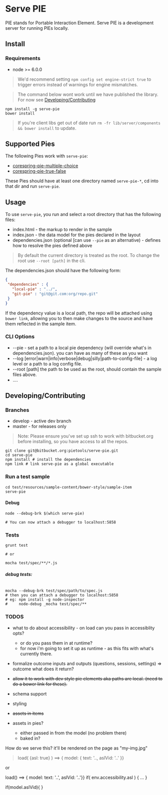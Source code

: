 # Serve PIE

PIE stands for Portable Interaction Element. Serve PIE is a  development server for running PIEs locally.

## Install

### Requirements

* node >= 6.0.0

> We'd recommend setting `npm config set engine-strict true` to trigger errors instead of warnings for engine mismatches.


> The command below wont work until we have published the library. For now see [Developing/Contributing](#/Developing/Contributing)
```
npm install -g serve-pie
bower install

```

> If you're client libs get out of date run `rm -fr lib/server/components && bower install` to update.

## Supported Pies  

The following Pies work with `serve-pie`: 

* [corespring-pie-multiple-choice](https://bitbucket.org/pieelements/corespring-pie-multiple-choice)
* [corespring-pie-true-false](https://bitbucket.org/pieelements/corespring-pie-true-false)

These Pies should have at least one directory named `serve-pie-*`, cd into that dir and run `serve-pie`.

## Usage

To use `serve-pie`, you run and select a root directory that has the following files:


* index.html - the markup to render in the sample
* index.json - the data model for the pies declared in the layout
* dependencies.json (optional [can use `--pie` as an alternative) - defines how to resolve the pies defined above

> By default the current directory is treated as the root. To change the root use `--root [path]` in the cli.

The dependencies.json should have the following form:
```json
{
 "dependencies" : {
   "local-pie" : "../",
   "git-pie" : "git@git.com:org/repo.git"
 } 
}
```

If the dependency value is a local path, the repo will be attached using `bower link`, allowing you to then make changes to the source and have them reflected in the sample item.

### CLI Options

* --pie - set a path to a local pie dependency (will override what's in dependencies.json). you can have as many of these as you want
* --log [error|warn|info|verbose|debug|silly|path-to-config-file] - a log level or a path to a log config file.
* --root [path] the path to be used as the root, should contain the sample files above.
* ....


## Developing/Contributing


### Branches

* develop - active dev branch
* master - for releases only 

> Note: Please ensure you've set up ssh to work with bitbucket.org before installing, so you have access to all the repos.

```
git clone git@bitbucket.org:pietools/serve-pie.git
cd serve-pie
npm install # install the dependencies
npm link # link serve-pie as a global executable

```

### Run a test sample

```
cd test/resources/sample-content/bower-style/sample-item
serve-pie 
```

#### Debug

````
node --debug-brk $(which serve-pie)

# You can now attach a debugger to localhost:5858

````

### Tests

```
grunt test

# or 

mocha test/spec/**/*.js

```

##### debug tests: 

```

mocha --debug-brk test/spec/path/to/spec.js
# then you can attach a debugger to localhost:5858
# eg: npm install -g node-inspector
#     node-debug _mocha test/spec/**
```

### TODOS
* what to do about accessibility - on load can you pass in accessiblity opts?
  * or do you pass them in at runtime?
  * for now i'm going to set it up as runtime - as this fits with what's currently there.

* formalize outcome inputs and outputs (questions, sessions, settings) => outcome what does it return?
* ~~allow it to work with dev style pie elements aka paths are local. (need to do a bower link for these).~~
* schema support
* styling
* ~~assets in items~~
* assets in pies?
  * either passed in from the model (no problem there)
  * baked in?

<template>
  <img src="my-img.jpg"/>
</template>

How do we serve this? it'll be rendered on the page as "my-img.jpg"



> load( {asl: true} ) ==> { model: { text: '.., aslVid: '..' }}

or 

load() ==> { model: text: '..', aslVid: '..'}}
if( env.accessibility.asl ) {
  ...
} 

if(model.aslVid){
}

 
